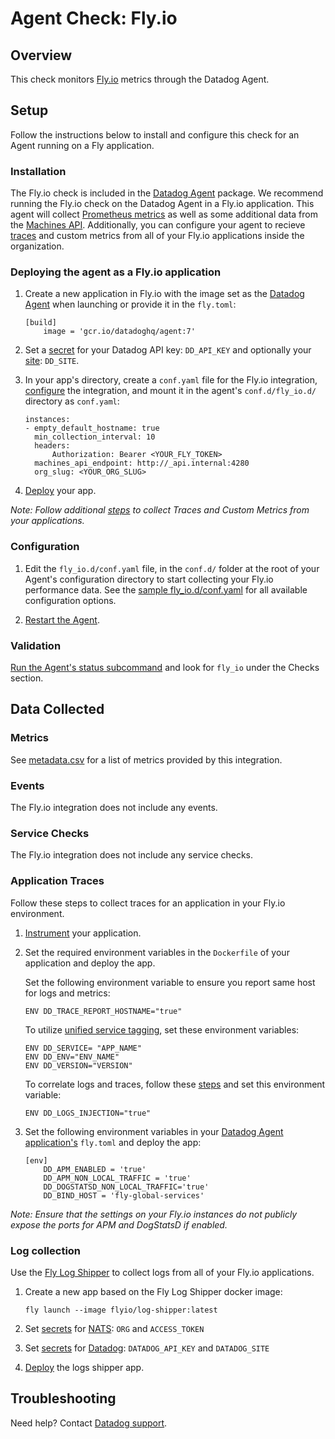 # Agent Check: Fly.io

## Overview

This check monitors [Fly.io][1] metrics through the Datadog Agent.

## Setup

Follow the instructions below to install and configure this check for an Agent running on a Fly application.

### Installation

The Fly.io check is included in the [Datadog Agent][2] package. We recommend running the Fly.io check on the Datadog Agent in a Fly.io application. This agent will collect [Prometheus metrics][19] as well as some additional data from the [Machines API][20]. Additionally, you can configure your agent to recieve [traces](#Application-Traces) and custom metrics from all of your Fly.io applications inside the organization.

### Deploying the agent as a Fly.io application

1. Create a new application in Fly.io with the image set as the [Datadog Agent][15] when launching or provide it in the `fly.toml`:

    ```
    [build]
        image = 'gcr.io/datadoghq/agent:7'
    ```

2. Set a [secret][17] for your Datadog API key: `DD_API_KEY` and optionally your [site][14]: `DD_SITE`.

3. In your app's directory, create a `conf.yaml` file for the Fly.io integration, [configure](#Configuration) the integration, and mount it in the agent's `conf.d/fly_io.d/` directory as `conf.yaml`:

    ```
    instances:
    - empty_default_hostname: true
      min_collection_interval: 10
      headers:
          Authorization: Bearer <YOUR_FLY_TOKEN>
      machines_api_endpoint: http://_api.internal:4280
      org_slug: <YOUR_ORG_SLUG>
    ```

4. [Deploy][16] your app.

*Note: Follow additional [steps](#Application-Traces) to collect Traces and Custom Metrics from your applications.*

### Configuration

1. Edit the `fly_io.d/conf.yaml` file, in the `conf.d/` folder at the root of your Agent's configuration directory to start collecting your Fly.io performance data. See the [sample fly_io.d/conf.yaml][4] for all available configuration options.

2. [Restart the Agent][5].

### Validation

[Run the Agent's status subcommand][6] and look for `fly_io` under the Checks section.

## Data Collected

### Metrics

See [metadata.csv][7] for a list of metrics provided by this integration.

### Events

The Fly.io integration does not include any events.

### Service Checks

The Fly.io integration does not include any service checks.

### Application Traces

Follow these steps to collect traces for an application in your Fly.io environment.

1. [Instrument][12] your application.
2. Set the required environment variables in the `Dockerfile` of your application and deploy the app.


    Set the following environment variable to ensure you report same host for logs and metrics:
    ```
    ENV DD_TRACE_REPORT_HOSTNAME="true"
    ```

    To utilize [unified service tagging][13], set these environment variables:
    ```
    ENV DD_SERVICE= "APP_NAME"
    ENV DD_ENV="ENV_NAME"
    ENV DD_VERSION="VERSION"
    ```

    To correlate logs and traces, follow these [steps][11] and set this environment variable:
    ```
    ENV DD_LOGS_INJECTION="true"
    ```

3. Set the following environment variables in your [Datadog Agent application's](#Deploying-the-agent-as-a-Fly.io-application) `fly.toml` and deploy the app:

    ```
    [env]
        DD_APM_ENABLED = 'true'
        DD_APM_NON_LOCAL_TRAFFIC = 'true'
        DD_DOGSTATSD_NON_LOCAL_TRAFFIC='true'
        DD_BIND_HOST = 'fly-global-services'
    ```

*Note: Ensure that the settings on your Fly.io instances do not publicly expose the ports for APM and DogStatsD if enabled.*

### Log collection

Use the [Fly Log Shipper][10] to collect logs from all of your Fly.io applications.

1. Create a new app based on the Fly Log Shipper docker image:
    ```
    fly launch --image flyio/log-shipper:latest
    ```

2. Set [secrets][17] for [NATS][18]:
`ORG` and `ACCESS_TOKEN`

3. Set [secrets][17] for [Datadog][3]: `DATADOG_API_KEY` and `DATADOG_SITE`

4. [Deploy][6] the logs shipper app.

## Troubleshooting

Need help? Contact [Datadog support][9].


[1]: https://fly.io/
[2]: https://app.datadoghq.com/account/settings/agent/latest
[3]: https://github.com/superfly/fly-log-shipper?tab=readme-ov-file#datadog
[4]: https://github.com/DataDog/integrations-core/blob/master/fly_io/datadog_checks/fly_io/data/conf.yaml.example
[5]: https://docs.datadoghq.com/agent/guide/agent-commands/#start-stop-and-restart-the-agent
[6]: https://docs.datadoghq.com/agent/guide/agent-commands/#agent-status-and-information
[7]: https://github.com/DataDog/integrations-core/blob/master/fly_io/metadata.csv
[8]: https://github.com/DataDog/integrations-core/blob/master/fly_io/assets/service_checks.json
[9]: https://docs.datadoghq.com/help/
[10]: https://github.com/superfly/fly-log-shipper
[11]: https://docs.datadoghq.com/tracing/other_telemetry/connect_logs_and_traces/
[12]: https://docs.datadoghq.com/tracing/trace_collection/#instrumentation-types
[13]: https://docs.datadoghq.com/getting_started/tagging/unified_service_tagging/?tab=docker#configuration-1
[14]: https://docs.datadoghq.com/agent/troubleshooting/site/
[15]: https://console.cloud.google.com/artifacts/docker/datadoghq/us/gcr.io/agent
[16]: https://fly.io/docs/flyctl/deploy/
[17]: https://fly.io/docs/flyctl/secrets/
[18]: https://github.com/superfly/fly-log-shipper?tab=readme-ov-file#nats-source-configuration
[19]: https://fly.io/docs/metrics-and-logs/metrics/#prometheus-on-fly-io
[20]: https://fly.io/docs/machines/api/